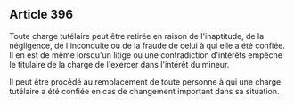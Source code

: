 Article 396
----
Toute charge tutélaire peut être retirée en raison de l'inaptitude, de la
négligence, de l'inconduite ou de la fraude de celui à qui elle a été confiée.
Il en est de même lorsqu'un litige ou une contradiction d'intérêts empêche le
titulaire de la charge de l'exercer dans l'intérêt du mineur.

Il peut être procédé au remplacement de toute personne à qui une charge
tutélaire a été confiée en cas de changement important dans sa situation.
